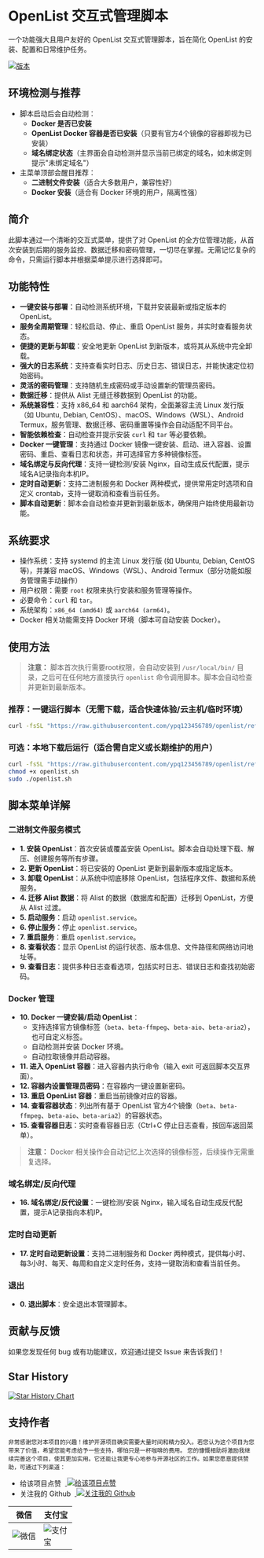 # OpenList 交互式管理脚本

一个功能强大且用户友好的 OpenList 交互式管理脚本，旨在简化 OpenList 的安装、配置和日常维护任务。

[![版本](https://img.shields.io/badge/版本-v1.5.7-blue.svg)](onelist.sh)

## 环境检测与推荐

- 脚本启动后会自动检测：
  - **Docker 是否已安装**
  - **OpenList Docker 容器是否已安装**（只要有官方4个镜像的容器即视为已安装）
  - **域名绑定状态**（主界面会自动检测并显示当前已绑定的域名，如未绑定则提示"未绑定域名"）
- 主菜单顶部会醒目推荐：
  - **二进制文件安装**（适合大多数用户，兼容性好）
  - **Docker 安装**（适合有 Docker 环境的用户，隔离性强）

## 简介

此脚本通过一个清晰的交互式菜单，提供了对 OpenList 的全方位管理功能，从首次安装到后期的服务监控、数据迁移和密码管理，一切尽在掌握。无需记忆复杂的命令，只需运行脚本并根据菜单提示进行选择即可。

## 功能特性

- **一键安装与部署**：自动检测系统环境，下载并安装最新或指定版本的 OpenList。
- **服务全周期管理**：轻松启动、停止、重启 OpenList 服务，并实时查看服务状态。
- **便捷的更新与卸载**：安全地更新 OpenList 到新版本，或将其从系统中完全卸载。
- **强大的日志系统**：支持查看实时日志、历史日志、错误日志，并能快速定位初始密码。
- **灵活的密码管理**：支持随机生成密码或手动设置新的管理员密码。
- **数据迁移**：提供从 Alist 无缝迁移数据到 OpenList 的功能。
- **系统兼容性**：支持 x86_64 和 aarch64 架构，全面兼容主流 Linux 发行版（如 Ubuntu, Debian, CentOS）、macOS、Windows（WSL）、Android Termux，服务管理、数据迁移、密码重置等操作会自动适配不同平台。
- **智能依赖检查**：自动检查并提示安装 `curl` 和 `tar` 等必要依赖。
- **Docker 一键管理**：支持通过 Docker 镜像一键安装、启动、进入容器、设置密码、重启、查看日志和状态，并可选择官方多种镜像标签。
- **域名绑定与反向代理**：支持一键检测/安装 Nginx，自动生成反代配置，提示域名A记录指向本机IP。
- **定时自动更新**：支持二进制服务和 Docker 两种模式，提供常用定时选项和自定义 crontab，支持一键取消和查看当前任务。
- **脚本自动更新**：脚本会自动检查并更新到最新版本，确保用户始终使用最新功能。

## 系统要求

- 操作系统：支持 systemd 的主流 Linux 发行版 (如 Ubuntu, Debian, CentOS 等)，并兼容 macOS、Windows（WSL）、Android Termux（部分功能如服务管理需手动操作）
- 用户权限：需要 `root` 权限来执行安装和服务管理等操作。
- 必要命令：`curl` 和 `tar`。
- 系统架构：`x86_64 (amd64)` 或 `aarch64 (arm64)`。
- Docker 相关功能需支持 Docker 环境（脚本可自动安装 Docker）。

## 使用方法

> **注意：** 脚本首次执行需要root权限，会自动安装到 `/usr/local/bin/` 目录，之后可在任何地方直接执行 `openlist` 命令调用脚本。脚本会自动检查并更新到最新版本。

### 推荐：一键运行脚本（无需下载，适合快速体验/云主机/临时环境）

```bash
curl -fsSL "https://raw.githubusercontent.com/ypq123456789/openlist/refs/heads/main/openlist.sh" | sudo bash
```

### 可选：本地下载后运行（适合需自定义或长期维护的用户）

```bash
curl -fsSL "https://raw.githubusercontent.com/ypq123456789/openlist/refs/heads/main/openlist.sh" -o openlist.sh
chmod +x openlist.sh
sudo ./openlist.sh
```

## 脚本菜单详解

### 二进制文件服务模式

-   **1. 安装 OpenList**：首次安装或覆盖安装 OpenList。脚本会自动处理下载、解压、创建服务等所有步骤。
-   **2. 更新 OpenList**：将已安装的 OpenList 更新到最新版本或指定版本。
-   **3. 卸载 OpenList**：从系统中彻底移除 OpenList，包括程序文件、数据和系统服务。
-   **4. 迁移 Alist 数据**：将 Alist 的数据（数据库和配置）迁移到 OpenList，方便从 Alist 过渡。
-   **5. 启动服务**：启动 `openlist.service`。
-   **6. 停止服务**：停止 `openlist.service`。
-   **7. 重启服务**：重启 `openlist.service`。
-   **8. 查看状态**：显示 OpenList 的运行状态、版本信息、文件路径和网络访问地址等。
-   **9. 查看日志**：提供多种日志查看选项，包括实时日志、错误日志和查找初始密码。

### Docker 管理

-   **10. Docker 一键安装/启动 OpenList**：
    - 支持选择官方镜像标签（`beta`、`beta-ffmpeg`、`beta-aio`、`beta-aria2`），也可自定义标签。
    - 自动检测并安装 Docker 环境。
    - 自动拉取镜像并启动容器。
-   **11. 进入 OpenList 容器**：进入容器内执行命令（输入 exit 可返回脚本交互界面）。
-   **12. 容器内设置管理员密码**：在容器内一键设置新密码。
-   **13. 重启 OpenList 容器**：重启当前镜像对应的容器。
-   **14. 查看容器状态**：列出所有基于 OpenList 官方4个镜像（`beta`、`beta-ffmpeg`、`beta-aio`、`beta-aria2`）的容器状态。
-   **15. 查看容器日志**：实时查看容器日志（Ctrl+C 停止日志查看，按回车返回菜单）。

> **注意：** Docker 相关操作会自动记忆上次选择的镜像标签，后续操作无需重复选择。

### 域名绑定/反向代理

-   **16. 域名绑定/反代设置**：一键检测/安装 Nginx，输入域名自动生成反代配置，提示A记录指向本机IP。

### 定时自动更新

-   **17. 定时自动更新设置**：支持二进制服务和 Docker 两种模式，提供每小时、每3小时、每天、每周和自定义定时任务，支持一键取消和查看当前任务。

### 退出

-   **0. 退出脚本**：安全退出本管理脚本。

## 贡献与反馈

如果您发现任何 bug 或有功能建议，欢迎通过提交 Issue 来告诉我们！ 

## Star History

[![Star History Chart](https://api.star-history.com/svg?repos=ypq123456789/openlist-manger&type=Date)](https://star-history.com/#ypq123456789/openlist-manger&Date)

## 支持作者
<span><small>非常感谢您对本项目的兴趣！维护开源项目确实需要大量时间和精力投入。若您认为这个项目为您带来了价值，希望您能考虑给予一些支持，哪怕只是一杯咖啡的费用。
您的慷慨相助将激励我继续完善这个项目，使其更加实用。它还能让我更专心地参与开源社区的工作。如果您愿意提供赞助，可通过下列渠道：</small></span>
<ul>
    <li>给该项目点赞 &nbsp;<a style="vertical-align: text-bottom;" href="https://github.com/ypq123456789/openlist-manger">
      <img src="https://img.shields.io/github/stars/ypq123456789/openlist-manger?style=social" alt="给该项目点赞" />
    </a></li>
    <li>关注我的 Github &nbsp;<a style="vertical-align: text-bottom;"  href="https://github.com/ypq123456789/openlist-manger">
      <img src="https://img.shields.io/github/followers/ypq123456789?style=social" alt="关注我的 Github" />
    </a></li>
</ul>
<table>
    <thead><tr>
        <th>微信</th>
        <th>支付宝</th>
    </tr></thead>
    <tbody><tr>
        <td><img style="max-width: 50px" src="https://github.com/ypq123456789/TrafficCop/assets/114487221/fb265eef-e624-4429-b14a-afdf5b2ca9c4" alt="微信" /></td>
        <td><img style="max-width: 50px" src="https://github.com/ypq123456789/TrafficCop/assets/114487221/884b58bd-d76f-4e8f-99f4-cac4b9e97168" alt="支付宝" /></td>
    </tr></tbody>
</table>
